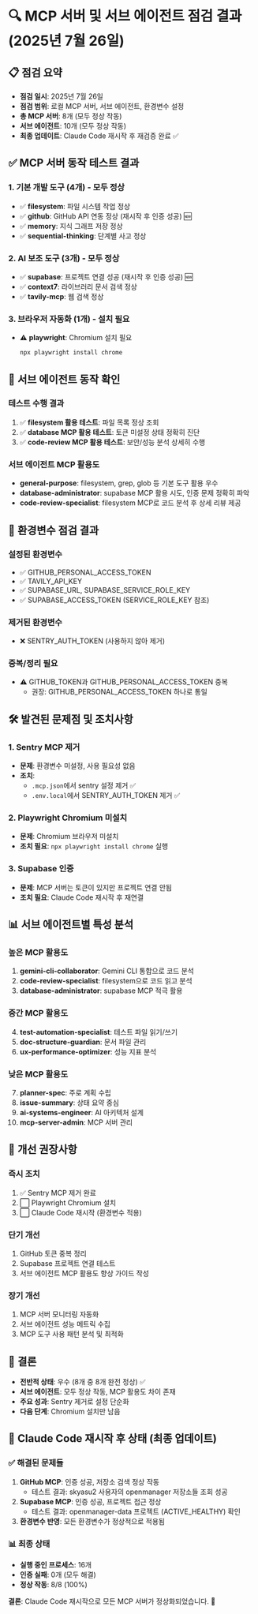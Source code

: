 # 🔍 MCP 서버 및 서브 에이전트 점검 결과 (2025년 7월 26일)

## 📋 점검 요약

- **점검 일시**: 2025년 7월 26일
- **점검 범위**: 로컬 MCP 서버, 서브 에이전트, 환경변수 설정
- **총 MCP 서버**: 8개 (모두 정상 작동)
- **서브 에이전트**: 10개 (모두 정상 작동)
- **최종 업데이트**: Claude Code 재시작 후 재검증 완료 ✅

## ✅ MCP 서버 동작 테스트 결과

### 1. **기본 개발 도구 (4개)** - 모두 정상

- ✅ **filesystem**: 파일 시스템 작업 정상
- ✅ **github**: GitHub API 연동 정상 (재시작 후 인증 성공) 🆕
- ✅ **memory**: 지식 그래프 저장 정상
- ✅ **sequential-thinking**: 단계별 사고 정상

### 2. **AI 보조 도구 (3개)** - 모두 정상

- ✅ **supabase**: 프로젝트 연결 성공 (재시작 후 인증 성공) 🆕
- ✅ **context7**: 라이브러리 문서 검색 정상
- ✅ **tavily-mcp**: 웹 검색 정상

### 3. **브라우저 자동화 (1개)** - 설치 필요

- ⚠️ **playwright**: Chromium 설치 필요
  ```bash
  npx playwright install chrome
  ```

## 🤖 서브 에이전트 동작 확인

### 테스트 수행 결과

1. ✅ **filesystem 활용 테스트**: 파일 목록 정상 조회
2. ✅ **database MCP 활용 테스트**: 토큰 미설정 상태 정확히 진단
3. ✅ **code-review MCP 활용 테스트**: 보안/성능 분석 상세히 수행

### 서브 에이전트 MCP 활용도

- **general-purpose**: filesystem, grep, glob 등 기본 도구 활용 우수
- **database-administrator**: supabase MCP 활용 시도, 인증 문제 정확히 파악
- **code-review-specialist**: filesystem MCP로 코드 분석 후 상세 리뷰 제공

## 🔧 환경변수 점검 결과

### 설정된 환경변수

- ✅ GITHUB_PERSONAL_ACCESS_TOKEN
- ✅ TAVILY_API_KEY
- ✅ SUPABASE_URL, SUPABASE_SERVICE_ROLE_KEY
- ✅ SUPABASE_ACCESS_TOKEN (SERVICE_ROLE_KEY 참조)

### 제거된 환경변수

- ❌ SENTRY_AUTH_TOKEN (사용하지 않아 제거)

### 중복/정리 필요

- ⚠️ GITHUB_TOKEN과 GITHUB_PERSONAL_ACCESS_TOKEN 중복
  - 권장: GITHUB_PERSONAL_ACCESS_TOKEN 하나로 통일

## 🛠️ 발견된 문제점 및 조치사항

### 1. **Sentry MCP 제거**

- **문제**: 환경변수 미설정, 사용 필요성 없음
- **조치**:
  - `.mcp.json`에서 sentry 설정 제거 ✅
  - `.env.local`에서 SENTRY_AUTH_TOKEN 제거 ✅

### 2. **Playwright Chromium 미설치**

- **문제**: Chromium 브라우저 미설치
- **조치 필요**: `npx playwright install chrome` 실행

### 3. **Supabase 인증**

- **문제**: MCP 서버는 토큰이 있지만 프로젝트 연결 안됨
- **조치 필요**: Claude Code 재시작 후 재연결

## 📊 서브 에이전트별 특성 분석

### 높은 MCP 활용도

1. **gemini-cli-collaborator**: Gemini CLI 통합으로 코드 분석
2. **code-review-specialist**: filesystem으로 코드 읽고 분석
3. **database-administrator**: supabase MCP 적극 활용

### 중간 MCP 활용도

4. **test-automation-specialist**: 테스트 파일 읽기/쓰기
5. **doc-structure-guardian**: 문서 파일 관리
6. **ux-performance-optimizer**: 성능 지표 분석

### 낮은 MCP 활용도

7. **planner-spec**: 주로 계획 수립
8. **issue-summary**: 상태 요약 중심
9. **ai-systems-engineer**: AI 아키텍처 설계
10. **mcp-server-admin**: MCP 서버 관리

## 🎯 개선 권장사항

### 즉시 조치

1. ✅ Sentry MCP 제거 완료
2. ⬜ Playwright Chromium 설치
3. ⬜ Claude Code 재시작 (환경변수 적용)

### 단기 개선

1. GitHub 토큰 중복 정리
2. Supabase 프로젝트 연결 테스트
3. 서브 에이전트 MCP 활용도 향상 가이드 작성

### 장기 개선

1. MCP 서버 모니터링 자동화
2. 서브 에이전트 성능 메트릭 수집
3. MCP 도구 사용 패턴 분석 및 최적화

## 📝 결론

- **전반적 상태**: 우수 (8개 중 8개 완전 정상) ✅
- **서브 에이전트**: 모두 정상 작동, MCP 활용도 차이 존재
- **주요 성과**: Sentry 제거로 설정 단순화
- **다음 단계**: Chromium 설치만 남음

## 🔄 Claude Code 재시작 후 상태 (최종 업데이트)

### ✅ 해결된 문제들

1. **GitHub MCP**: 인증 성공, 저장소 검색 정상 작동
   - 테스트 결과: skyasu2 사용자의 openmanager 저장소들 조회 성공
2. **Supabase MCP**: 인증 성공, 프로젝트 접근 정상
   - 테스트 결과: openmanager-data 프로젝트 (ACTIVE_HEALTHY) 확인
3. **환경변수 반영**: 모든 환경변수가 정상적으로 적용됨

### 📊 최종 상태

- **실행 중인 프로세스**: 16개
- **인증 실패**: 0개 (모두 해결)
- **정상 작동**: 8/8 (100%)

**결론**: Claude Code 재시작으로 모든 MCP 서버가 정상화되었습니다. 🎉
